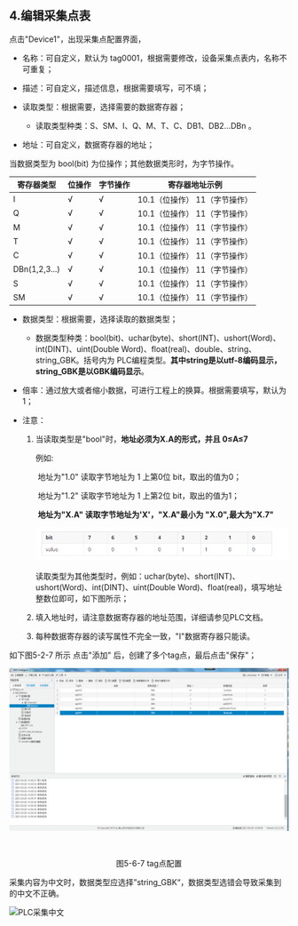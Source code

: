 ## 4.编辑采集点表

点击"Device1"，出现采集点配置界面，

- 名称：可自定义，默认为  tag0001，根据需要修改，设备采集点表内，名称不可重复；
- 描述：可自定义，描述信息，根据需要填写，可不填；
- 读取类型：根据需要，选择需要的数据寄存器；
  
  - 读取类型种类：S、SM、I、Q、M、T、C、DB1、DB2...DBn 。
- 地址：可自定义，数据寄存器的地址；

当数据类型为 bool(bit) 为位操作；其他数据类形时，为字节操作。

| 寄存器类型    | 位操作 | 字节操作 | 寄存器地址示例                 |
| ------------- | ------ | -------- | ------------------------------ |
| I             | √      | √        | 10.1（位操作）  11（字节操作） |
| Q             | √      | √        | 10.1（位操作）  11（字节操作） |
| M             | √      | √        | 10.1（位操作）  11（字节操作） |
| T             | √      | √        | 10.1（位操作）  11（字节操作） |
| C             | √      | √        | 10.1（位操作）  11（字节操作） |
| DBn(1,2,3...) | √      | √        | 10.1（位操作）  11（字节操作） |
| S             | √      | √        | 10.1（位操作）  11（字节操作） |
| SM            | √      | √        | 10.1（位操作）  11（字节操作） |

- 数据类型：根据需要，选择读取的数据类型；
  
  - 数据类型种类：bool(bit)、uchar(byte)、short(INT)、ushort(Word)、int(DINT)、uint(Double Word)、float(real)、double、string、string_GBK。括号内为 PLC编程类型。**其中string是以utf-8编码显示，string_GBK是以GBK编码显示**。
  
- 倍率：通过放大或者缩小数据，可进行工程上的换算。根据需要填写，默认为1；

- 注意：
  
  1. 当读取类型是"bool"时，**地址必须为X.A的形式，并且   0≤A≤7**
  
     例如:
  
     ​	地址为"1.0"  读取字节地址为 1 上第0位  bit，取出的值为0；
  
     ​	地址为"1.2"  读取字节地址为 1 上第2位  bit，取出的值为1；
     
     ​	**地址为"X.A" 读取字节地址为'X'，"X.A"最小为 "X.0",最大为"X.7"**
     
     ![](../../../assets/bitpic1.jpg)
     
     读取类型为其他类型时，例如：uchar(byte)、short(INT)、ushort(Word)、int(DINT)、uint(Double Word)、float(real)，填写地址整数位即可，如下图所示；
     
  2. 填入地址时，请注意数据寄存器的地址范围，详细请参见PLC文档。
  
  3. 每种数据寄存器的读写属性不完全一致，"I"数据寄存器只能读。
  

如下图5-2-7 所示  点击"添加" 后，创建了多个tag点，最后点击"保存"；


![](assets/tag配置.png)

​					

<center>图5-6-7 tag点配置</center>



采集内容为中文时，数据类型应选择”string_GBK“，数据类型选错会导致采集到的中文不正确。

![PLC采集中文](E:\githubbook\protocolBook\PLC\Siemens\assets\PLC采集中文.png)

